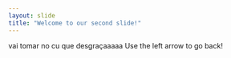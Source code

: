 ```yaml
---
layout: slide
title: "Welcome to our second slide!"
---
```

vai tomar no cu que desgraçaaaaa
Use the left arrow to go back!

